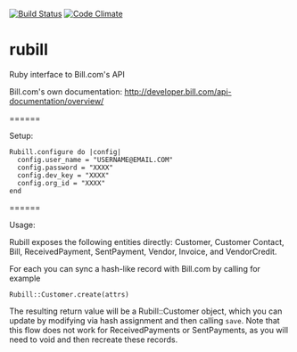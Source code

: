 [![Build Status](https://travis-ci.org/ataber/rubill.svg?branch=master)](https://travis-ci.org/ataber/rubill)
[![Code Climate](https://codeclimate.com/github/ataber/rubill/badges/gpa.svg)](https://codeclimate.com/github/ataber/rubill)

rubill
======

Ruby interface to Bill.com's API

Bill.com's own documentation: http://developer.bill.com/api-documentation/overview/

======

Setup:

```
Rubill.configure do |config|
  config.user_name = "USERNAME@EMAIL.COM"
  config.password = "XXXX"
  config.dev_key = "XXXX"
  config.org_id = "XXXX"
end
```

======

Usage:

Rubill exposes the following entities directly: Customer, Customer Contact, Bill, ReceivedPayment, SentPayment, Vendor, Invoice, and VendorCredit.

For each you can sync a hash-like record with Bill.com by calling for example

```
Rubill::Customer.create(attrs)
```

The resulting return value will be a Rubill::Customer object, which you can update by modifying via hash assignment and then calling `save`. Note that this flow does not work for ReceivedPayments or SentPayments, as you will need to void and then recreate these records.

